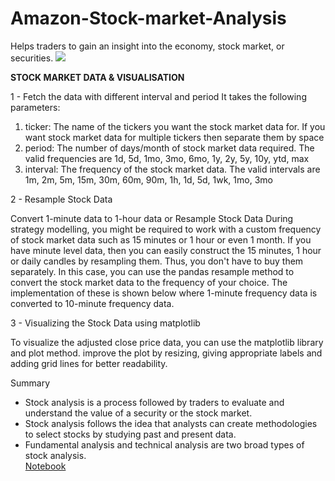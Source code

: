 # Amazon-Stock-market-Analysis
Helps traders to gain an insight into the economy, stock market, or securities. 
![](https://s.yimg.com/ny/api/res/1.2/y8I7aZoMZw8.x48DfNfukQ--/YXBwaWQ9aGlnaGxhbmRlcjt3PTY0MDtoPTQyNw--/https://s.yimg.com/os/creatr-uploaded-images/2022-02/36bc0650-8615-11ec-95f2-4652475af18e)

**STOCK MARKET DATA & VISUALISATION**<br>

1 - Fetch the data with different interval and period
It takes the following parameters:
1. ticker: The name of the tickers you want the stock market data for. If you want
stock market data for multiple tickers then separate them by space
2. period: The number of days/month of stock market data required. The valid
frequencies are 1d, 5d, 1mo, 3mo, 6mo, 1y, 2y, 5y, 10y, ytd, max
3. interval: The frequency of the stock market data. The valid intervals are 1m, 2m,
5m, 15m, 30m, 60m, 90m, 1h, 1d, 5d, 1wk, 1mo, 3mo

2 - Resample Stock Data<br>

Convert 1-minute data to 1-hour data or Resample Stock Data 
During strategy modelling, you might be required to work with a custom frequency of
stock market data such as 15 minutes or 1 hour or even 1 month.
If you have minute level data, then you can easily construct the 15 minutes, 1 hour or
daily candles by resampling them. Thus, you don't have to buy them separately.
In this case, you can use the pandas resample method to convert the stock market
data to the frequency of your choice. The implementation of these is shown below
where 1-minute frequency data is converted to 10-minute frequency data.

3 - Visualizing the Stock Data using matplotlib<br>

To visualize the adjusted close price data, you can use the matplotlib library and
plot method.
improve the plot by resizing, giving appropriate labels and adding grid lines for
better readability.

Summary<br>
- Stock analysis is a process followed by traders to evaluate and understand the value of a security or the stock market.<br>
- Stock analysis follows the idea that analysts can create methodologies to select stocks by studying past and present data.<br>
- Fundamental analysis and technical analysis are two broad types of stock analysis.<br>
[Notebook](https://github.com/khushiyadav2022/Amazon-Stock-market-Analysis/blob/1b277f731c0e5bc0b9a4aed815174cd691970b8b/amazon-stock-market-analysis%20(1).ipynb)
